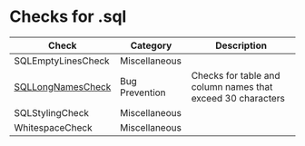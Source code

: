 # Checks for .sql

Check | Category | Description
----- | -------- | -----------
SQLEmptyLinesCheck | Miscellaneous | |
[SQLLongNamesCheck](checks/sql_long_names_check.markdown) | Bug Prevention | Checks for table and column names that exceed 30 characters |
SQLStylingCheck | Miscellaneous | |
WhitespaceCheck | Miscellaneous | |